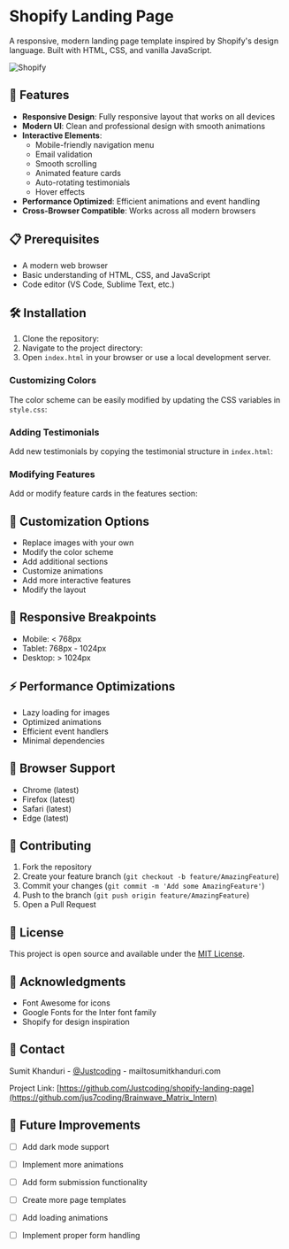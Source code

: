 # Shopify Landing Page

A responsive, modern landing page template inspired by Shopify's design language. Built with HTML, CSS, and vanilla JavaScript.

![Shopify](https://github.com/user-attachments/assets/21c93afc-90bc-4531-b705-0a04d571bdde)


## 🚀 Features

- **Responsive Design**: Fully responsive layout that works on all devices
- **Modern UI**: Clean and professional design with smooth animations
- **Interactive Elements**:
  - Mobile-friendly navigation menu
  - Email validation
  - Smooth scrolling
  - Animated feature cards
  - Auto-rotating testimonials
  - Hover effects
- **Performance Optimized**: Efficient animations and event handling
- **Cross-Browser Compatible**: Works across all modern browsers

## 📋 Prerequisites

- A modern web browser
- Basic understanding of HTML, CSS, and JavaScript
- Code editor (VS Code, Sublime Text, etc.)

## 🛠️ Installation

1. Clone the repository:
2. Navigate to the project directory:
3. Open `index.html` in your browser or use a local development server.

### Customizing Colors

The color scheme can be easily modified by updating the CSS variables in `style.css`:

### Adding Testimonials

Add new testimonials by copying the testimonial structure in `index.html`:

### Modifying Features

Add or modify feature cards in the features section:

## 🎨 Customization Options

- Replace images with your own
- Modify the color scheme
- Add additional sections
- Customize animations
- Add more interactive features
- Modify the layout

## 📱 Responsive Breakpoints

- Mobile: < 768px
- Tablet: 768px - 1024px
- Desktop: > 1024px

## ⚡ Performance Optimizations

- Lazy loading for images
- Optimized animations
- Efficient event handlers
- Minimal dependencies

## 🔧 Browser Support

- Chrome (latest)
- Firefox (latest)
- Safari (latest)
- Edge (latest)

## 🤝 Contributing

1. Fork the repository
2. Create your feature branch (`git checkout -b feature/AmazingFeature`)
3. Commit your changes (`git commit -m 'Add some AmazingFeature'`)
4. Push to the branch (`git push origin feature/AmazingFeature`)
5. Open a Pull Request

## 📝 License

This project is open source and available under the [MIT License](LICENSE).

## 🙏 Acknowledgments

- Font Awesome for icons
- Google Fonts for the Inter font family
- Shopify for design inspiration

## 📧 Contact

Sumit Khanduri - [@Justcoding](https://www.linkedin.com/in/sumit-khanduri-72b744238/) - mailtosumitkhanduri.com

Project Link: [https://github.com/Justcoding/shopify-landing-page](https://github.com/jus7coding/Brainwave_Matrix_Intern)

## 🔮 Future Improvements

- [ ] Add dark mode support
- [ ] Implement more animations
- [ ] Add form submission functionality
- [ ] Create more page templates
- [ ] Add loading animations
- [ ] Implement proper form handling

